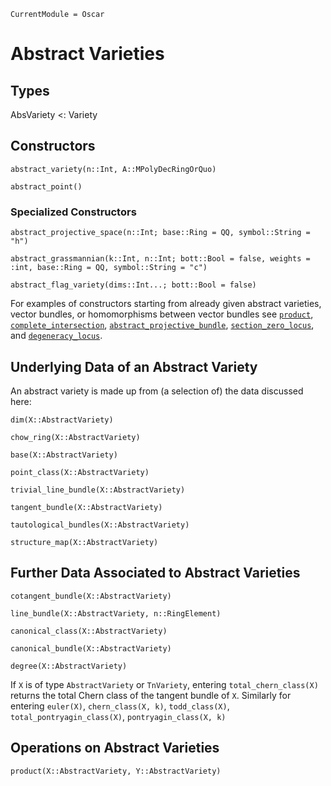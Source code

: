 ```@meta
CurrentModule = Oscar
```

# Abstract Varieties

## Types

AbsVariety <: Variety

## Constructors

```@docs
abstract_variety(n::Int, A::MPolyDecRingOrQuo)
```

```@docs
abstract_point()
```

### Specialized Constructors

```@docs
abstract_projective_space(n::Int; base::Ring = QQ, symbol::String = "h")
```

```@docs
abstract_grassmannian(k::Int, n::Int; bott::Bool = false, weights = :int, base::Ring = QQ, symbol::String = "c")
```

```@docs 
abstract_flag_variety(dims::Int...; bott::Bool = false)
```

For examples of constructors starting from already given abstract varieties, vector bundles, or homomorphisms
between vector bundles see  [`product`](@ref), [`complete_intersection`](@ref), [`abstract_projective_bundle`](@ref), 
[`section_zero_locus`](@ref), and [`degeneracy_locus`](@ref).

## Underlying Data of an Abstract Variety

An abstract variety is made up from (a selection of) the data discussed here:

```@docs
dim(X::AbstractVariety)
```

```@docs
chow_ring(X::AbstractVariety)
```

```@docs
base(X::AbstractVariety)
```

```@docs
point_class(X::AbstractVariety)
```

```@docs
trivial_line_bundle(X::AbstractVariety)
```

```@docs
tangent_bundle(X::AbstractVariety)
```

```@docs
tautological_bundles(X::AbstractVariety)
```

```@docs
structure_map(X::AbstractVariety)
```

## Further Data Associated to Abstract Varieties

```@docs
cotangent_bundle(X::AbstractVariety)
```

```@docs
line_bundle(X::AbstractVariety, n::RingElement)
```

```@docs
canonical_class(X::AbstractVariety)
```

```@docs
canonical_bundle(X::AbstractVariety)
```

```@docs
degree(X::AbstractVariety)
```

If `X` is of type `AbstractVariety` or `TnVariety`, entering `total_chern_class(X)` returns the total Chern class of the tangent bundle of `X`.
Similarly for entering `euler(X)`, `chern_class(X, k)`,  `todd_class(X)`, `total_pontryagin_class(X)`, `pontryagin_class(X, k)`

## Operations on Abstract Varieties

```@docs
product(X::AbstractVariety, Y::AbstractVariety)
```
